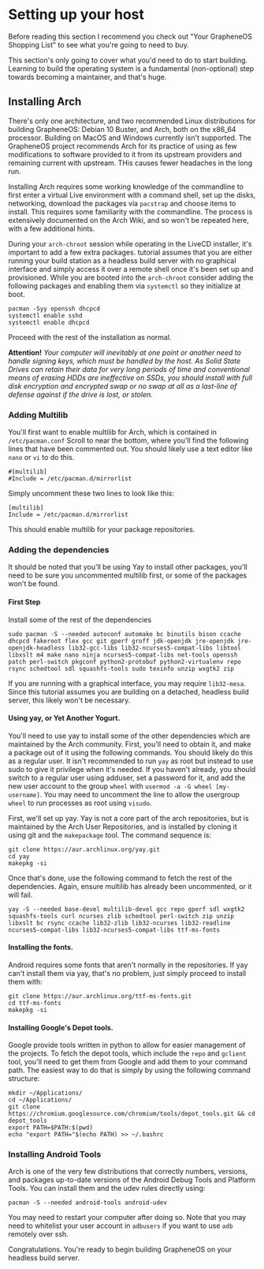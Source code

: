 # Setting up your host
Before reading this section I recommend you check out "Your GrapheneOS Shopping List" to see what you're going to need to buy.

This section's only going to cover what you'd need to do to start building. Learning to build the operating system is a fundamental (non-optional) step towards becoming a maintainer, and that's huge. 

## Installing Arch
There's only one architecture, and two recommended Linux distributions for building GrapheneOS: Debian 10 Buster, and Arch, both on the x86_64 processor. Building on MacOS and Windows currently isn't supported. The GrapheneOS project recommends Arch for its practice of using as few modifications to software provided to it from its upstream providers and remaining current with upstream. THis causes fewer headaches in the long run. 

Installing Arch requires some working knowledge of the commandline to first enter a virtual Live environment with a command shell, set up the disks, networking, download the packages via `pacstrap` and choose items to install. This requires some familiarity with the commandline. The process is extensively documented on the Arch Wiki, and so won't be repeated here, with a few additional hints.

During your `arch-chroot` session while operating in the LiveCD installer, it's important to add a few extra packages.  tutorial assumes that you are either running your build station as a headless build server with no graphical interface and simply access it over a remote shell once it's been set up and provisioned. While you are booted into the `arch-chroot` consider adding the following packages and enabling them via `systemctl` so they initialize at boot.
```
pacman -Syy openssh dhcpcd
systemctl enable sshd
systemctl enable dhcpcd
```
Proceed with the rest of the installation as normal.

**Attention!** *Your computer will inevitably at one point or another need to handle signing keys, which must be handled by the host. As Solid State Drives can retain their data for very long periods of time and conventional means of erasing HDDs are ineffective on SSDs, you should install with full disk encryption and encrypted swap or no swap at all as a last-line of defense against if the drive is lost, or stolen.*

### Adding Multilib
You'll first want to enable multilib for Arch, which is contained in `/etc/pacman.conf` Scroll to near the bottom, where you'll find the following lines that have been commented out. You should likely use a text editor like `nano` or `vi` to do this. 
```
#[multilib]
#Include = /etc/pacman.d/mirrorlist
```
Simply uncomment these two lines to look like this: 
```
[multilib]
Include = /etc/pacman.d/mirrorlist
```
This should enable multilib for your package repositories. 

### Adding the dependencies
It should be noted that you'll be using Yay to install other packages, you'll need to be sure you uncommented multilib first, or some of the packages won't be found.

#### First Step
Install some of the rest of the dependencies
```
sudo pacman -S --needed autoconf automake bc binutils bison ccache dhcpcd fakeroot flex gcc git gperf groff jdk-openjdk jre-openjdk jre-openjdk-headless lib32-gcc-libs lib32-ncurses5-compat-libs libtool libxslt m4 make nano ninja ncurses5-compat-libs net-tools openssh patch perl-switch pkgconf python2-protobuf python2-virtualenv repo rsync schedtool sdl squashfs-tools sudo texinfo unzip wxgtk2 zip
```

If you are running with a graphical interface, you may require `lib32-mesa`. Since this tutorial assumes you are building on a detached, headless build server, this likely won't be necessary.

#### Using yay, or Yet Another Yogurt.
You'll need to use yay to install some of the other dependencies which are maintained by the Arch community. First, you'll need to obtain it, and make a package out of it using the following commands. You should likely do this as a regular user. It isn't recommended to run `yay` as root but instead to use sudo to give it privilege when it's needed. If you haven't already, you should switch to a regular user using adduser, set a password for it, and add the new user account to the group `wheel` with `usermod -a -G wheel [my-username]`. You may need to uncomment the line to allow the usergroup `wheel` to run processes as root using `visudo`.

First, we'll set up yay. Yay is not a core part of the arch repositories, but is maintained by the Arch User Repositories, and is installed by cloning it using git and the `makepackage` tool. The command sequence is: 
```
git clone https://aur.archlinux.org/yay.git
cd yay
makepkg -si
```
Once that's done, use the following command to fetch the rest of the dependencies. Again, ensure multilib has already been uncommented, or it will fail. 
```
yay -S --needed base-devel multilib-devel gcc repo gperf sdl wxgtk2 squashfs-tools curl ncurses zlib schedtool perl-switch zip unzip libxslt bc rsync ccache lib32-zlib lib32-ncurses lib32-readline ncurses5-compat-libs lib32-ncurses5-compat-libs ttf-ms-fonts
```

#### Installing the fonts.
Android requires some fonts that aren't normally in the repositories. If yay can't install them via yay, that's no problem, just simply proceed to install them with: 
```
git clone https://aur.archlinux.org/ttf-ms-fonts.git
cd ttf-ms-fonts
makepkg -si
```

#### Installing Google's Depot tools.

Google provide tools written in python to allow for easier management of the projects. To fetch the depot tools, which include the `repo` and `gclient` tool, you'll need to get them from Google and add them to your command path. The easiest way to do that is simply by using the following command structure:
```
mkdir ~/Applications/
cd ~/Applications/
git clone https://chromium.googlesource.com/chromium/tools/depot_tools.git && cd depot_tools
export PATH=$PATH:$(pwd)
echo "export PATH="$(echo PATH) >> ~/.bashrc
```

### Installing Android Tools
Arch is one of the very few distributions that correctly numbers, versions, and packages up-to-date versions of the Android Debug Tools and Platform Tools. You can install them and the udev rules directly using:
```
pacman -S --needed android-tools android-udev
```
You may need to restart your computer after doing so. Note that you may need to whitelist your user account in `adbusers` if you want to use `adb` remotely over ssh.

Congratulations. You're ready to begin building GrapheneOS on your headless build server. 
